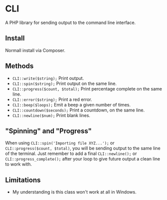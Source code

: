 # CLI

A PHP library for sending output to the command line interface.

## Install

Normall install via Composer.

## Methods

* ``CLI::write($string);`` Print output.
* ``CLI::spin($string);`` Print output on the same line.
* ``CLI::progress($count, $total);`` Print percentage complete on the same line.
* ``CLI::error($string);`` Print a red error.
* ``CLI::beep($loops);`` Emit a beep a given number of times.
* ``CLI::countdown($seconds);`` Print a countdown, on the same line.
* ``CLI::newline($num);`` Print blank lines.

## "Spinning" and "Progress"

When using ``CLI::spin('Importing file XYZ...');`` or ``CLI::progress($count, $total)``, you will be sending output to the same line of the terminal.  Just remember to add a final ``CLI::newline();`` or ``CLI::progress_complete();`` after your loop to give future output a clean line to work with.

## Limitations

- My understanding is this class won't work at all in Windows.